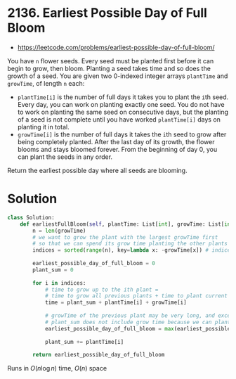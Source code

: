 # 2136. Earliest Possible Day of Full Bloom

- https://leetcode.com/problems/earliest-possible-day-of-full-bloom/

You have `n` flower seeds. Every seed must be planted first before it can begin to grow, then bloom. Planting a seed takes time and so does the growth of a seed. You are given two 0-indexed integer arrays `plantTime` and `growTime`, of length `n` each:

- `plantTime[i]` is the number of full days it takes you to plant the `i`th seed. Every day, you can work on planting exactly one seed. You do not have to work on planting the same seed on consecutive days, but the planting of a seed is not complete until you have worked `plantTime[i]` days on planting it in total.
- `growTime[i]` is the number of full days it takes the `i`th seed to grow after being completely planted. After the last day of its growth, the flower blooms and stays bloomed forever.
From the beginning of day 0, you can plant the seeds in any order.

Return the earliest possible day where all seeds are blooming.

# Solution

```python
class Solution:
    def earliestFullBloom(self, plantTime: List[int], growTime: List[int]) -> int:
        n = len(growTime)
        # we want to grow the plant with the largest growTime first
        # so that we can spend its grow time planting the other plants
        indices = sorted(range(n), key=lambda x: -growTime[x]) # indices of plants with longest grow time
        
        earliest_possible_day_of_full_bloom = 0
        plant_sum = 0
        
        for i in indices:
            # time to grow up to the ith plant = 
            # time to grow all previous plants + time to plant current plant + time to grow current plant
            time = plant_sum + plantTime[i] + growTime[i] 
            
            # growTime of the previous plant may be very long, and exceed `time`
            # plant_sum does not include grow time because we can plant and grow at the same time
            earliest_possible_day_of_full_bloom = max(earliest_possible_day_of_full_bloom, time)
            
            plant_sum += plantTime[i]
            
        return earliest_possible_day_of_full_bloom
```

Runs in $O(n \log n)$ time, $O(n)$ space